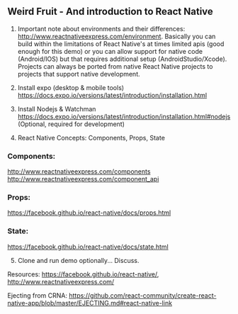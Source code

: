 ## Weird Fruit - And introduction to React Native

1) Important note about environments and their differences: http://www.reactnativeexpress.com/environment. Basically you can build within the limitations of React Native's at times limited apis (good enough for this demo) or you can allow support for native code (Android/IOS) but that requires additional setup (AndroidStudio/Xcode). Projects can always be ported from native React Native projects to projects that support native development.

2) Install expo (desktop & mobile tools) https://docs.expo.io/versions/latest/introduction/installation.html

3) Install Nodejs & Watchman https://docs.expo.io/versions/latest/introduction/installation.html#nodejs (Optional, required for development)

4) React Native Concepts: Components, Props, State

### Components:
http://www.reactnativeexpress.com/components
http://www.reactnativeexpress.com/component_api

### Props:
https://facebook.github.io/react-native/docs/props.html

### State:
https://facebook.github.io/react-native/docs/state.html

5) Clone and run demo optionally... Discuss.


Resources: https://facebook.github.io/react-native/, http://www.reactnativeexpress.com/

Ejecting from CRNA: https://github.com/react-community/create-react-native-app/blob/master/EJECTING.md#react-native-link
